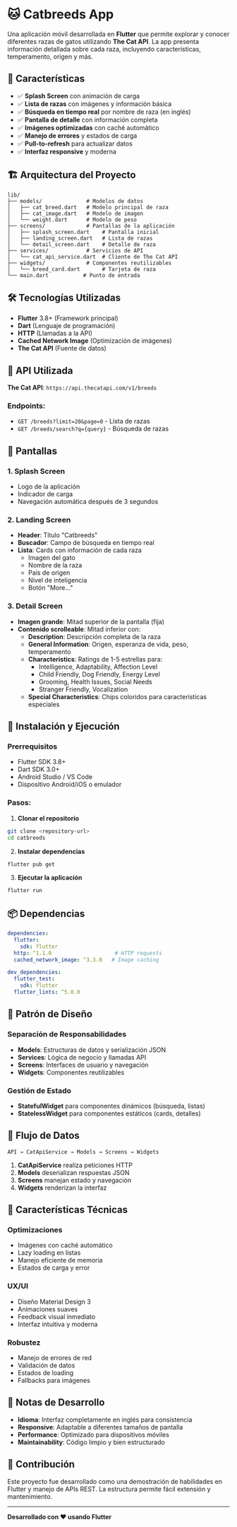 # 🐱 Catbreeds App

Una aplicación móvil desarrollada en **Flutter** que permite explorar y conocer diferentes razas de gatos utilizando **The Cat API**. La app presenta información detallada sobre cada raza, incluyendo características, temperamento, origen y más.

## 📱 Características

- ✅ **Splash Screen** con animación de carga
- ✅ **Lista de razas** con imágenes y información básica
- ✅ **Búsqueda en tiempo real** por nombre de raza (en inglés)
- ✅ **Pantalla de detalle** con información completa
- ✅ **Imágenes optimizadas** con caché automático
- ✅ **Manejo de errores** y estados de carga
- ✅ **Pull-to-refresh** para actualizar datos
- ✅ **Interfaz responsive** y moderna

## 🏗️ Arquitectura del Proyecto

```
lib/
├── models/              # Modelos de datos
│   ├── cat_breed.dart   # Modelo principal de raza
│   ├── cat_image.dart   # Modelo de imagen
│   └── weight.dart      # Modelo de peso
├── screens/             # Pantallas de la aplicación
│   ├── splash_screen.dart    # Pantalla inicial
│   ├── landing_screen.dart   # Lista de razas
│   └── detail_screen.dart    # Detalle de raza
├── services/            # Servicios de API
│   └── cat_api_service.dart  # Cliente de The Cat API
├── widgets/             # Componentes reutilizables
│   └── breed_card.dart       # Tarjeta de raza
└── main.dart           # Punto de entrada
```

## 🛠️ Tecnologías Utilizadas

- **Flutter** 3.8+ (Framework principal)
- **Dart** (Lenguaje de programación)
- **HTTP** (Llamadas a la API)
- **Cached Network Image** (Optimización de imágenes)
- **The Cat API** (Fuente de datos)

## 🔗 API Utilizada

**The Cat API**: `https://api.thecatapi.com/v1/breeds`

### Endpoints:
- `GET /breeds?limit=20&page=0` - Lista de razas
- `GET /breeds/search?q={query}` - Búsqueda de razas

## 📱 Pantallas

### 1. Splash Screen
- Logo de la aplicación
- Indicador de carga
- Navegación automática después de 3 segundos

### 2. Landing Screen  
- **Header**: Título "Catbreeds"
- **Buscador**: Campo de búsqueda en tiempo real
- **Lista**: Cards con información de cada raza
  - Imagen del gato
  - Nombre de la raza
  - País de origen
  - Nivel de inteligencia
  - Botón "More..."

### 3. Detail Screen
- **Imagen grande**: Mitad superior de la pantalla (fija)
- **Contenido scrolleable**: Mitad inferior con:
  - **Description**: Descripción completa de la raza
  - **General Information**: Origen, esperanza de vida, peso, temperamento
  - **Characteristics**: Ratings de 1-5 estrellas para:
    - Intelligence, Adaptability, Affection Level
    - Child Friendly, Dog Friendly, Energy Level
    - Grooming, Health Issues, Social Needs
    - Stranger Friendly, Vocalization
  - **Special Characteristics**: Chips coloridos para características especiales

## 🚀 Instalación y Ejecución

### Prerrequisitos
- Flutter SDK 3.8+
- Dart SDK 3.0+
- Android Studio / VS Code
- Dispositivo Android/iOS o emulador

### Pasos:

1. **Clonar el repositorio**
```bash
git clone <repository-url>
cd catbreeds
```

2. **Instalar dependencias**
```bash
flutter pub get
```

3. **Ejecutar la aplicación**
```bash
flutter run
```

## 📦 Dependencias

```yaml
dependencies:
  flutter:
    sdk: flutter
  http: ^1.1.0                    # HTTP requests
  cached_network_image: ^3.3.0   # Image caching

dev_dependencies:
  flutter_test:
    sdk: flutter
  flutter_lints: ^5.0.0
```

## 🎨 Patrón de Diseño

### **Separación de Responsabilidades**
- **Models**: Estructuras de datos y serialización JSON
- **Services**: Lógica de negocio y llamadas API  
- **Screens**: Interfaces de usuario y navegación
- **Widgets**: Componentes reutilizables

### **Gestión de Estado**
- **StatefulWidget** para componentes dinámicos (búsqueda, listas)
- **StatelessWidget** para componentes estáticos (cards, detalles)

## 🔄 Flujo de Datos

```
API → CatApiService → Models → Screens → Widgets
```

1. **CatApiService** realiza peticiones HTTP
2. **Models** deserializan respuestas JSON
3. **Screens** manejan estado y navegación
4. **Widgets** renderizan la interfaz

## 🌟 Características Técnicas

### **Optimizaciones**
- Imágenes con caché automático
- Lazy loading en listas
- Manejo eficiente de memoria
- Estados de carga y error

### **UX/UI**
- Diseño Material Design 3
- Animaciones suaves
- Feedback visual inmediato
- Interfaz intuitiva y moderna

### **Robustez**
- Manejo de errores de red
- Validación de datos
- Estados de loading
- Fallbacks para imágenes

## 📝 Notas de Desarrollo

- **Idioma**: Interfaz completamente en inglés para consistencia
- **Responsive**: Adaptable a diferentes tamaños de pantalla
- **Performance**: Optimizado para dispositivos móviles
- **Maintainability**: Código limpio y bien estructurado

## 🤝 Contribución

Este proyecto fue desarrollado como una demostración de habilidades en Flutter y manejo de APIs REST. La estructura permite fácil extensión y mantenimiento.

---

**Desarrollado con ❤️ usando Flutter**
